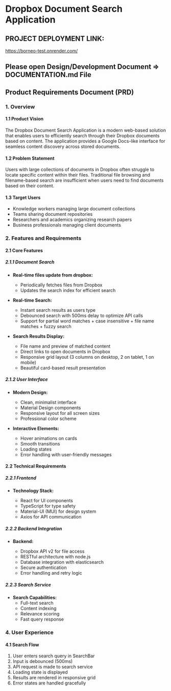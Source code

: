 # Dropbox Document Search Application

## PROJECT DEPLOYMENT LINK:

https://borneo-test.onrender.com/

## Please open Design/Development Document => DOCUMENTATION.md File

## Product Requirements Document (PRD)

### 1. Overview

#### 1.1 Product Vision

The Dropbox Document Search Application is a modern web-based solution that enables users to efficiently search through their Dropbox documents based on content. The application provides a Google Docs-like interface for seamless content discovery across stored documents.

#### 1.2 Problem Statement

Users with large collections of documents in Dropbox often struggle to locate specific content within their files. Traditional file browsing and filename-based search are insufficient when users need to find documents based on their content.

#### 1.3 Target Users

- Knowledge workers managing large document collections
- Teams sharing document repositories
- Researchers and academics organizing research papers
- Business professionals managing client documents

### 2. Features and Requirements

#### 2.1 Core Features

##### 2.1.1 Document Search

- **Real-time files update from dropbox:**

  - Periodically fetches files from Dropbox
  - Updates the search index for efficient search

- **Real-time Search:**

  - Instant search results as users type
  - Debounced search with 500ms delay to optimize API calls
  - Support for partial word matches + case insensitive + file name matches + fuzzy search

- **Search Results Display:**
  - File name and preview of matched content
  - Direct links to open documents in Dropbox
  - Responsive grid layout (3 columns on desktop, 2 on tablet, 1 on mobile)
  - Beautiful card-based result presentation

##### 2.1.2 User Interface

- **Modern Design:**

  - Clean, minimalist interface
  - Material Design components
  - Responsive layout for all screen sizes
  - Professional color scheme

- **Interactive Elements:**
  - Hover animations on cards
  - Smooth transitions
  - Loading states
  - Error handling with user-friendly messages

#### 2.2 Technical Requirements

##### 2.2.1 Frontend

- **Technology Stack:**

  - React for UI components
  - TypeScript for type safety
  - Material-UI (MUI) for design system
  - Axios for API communication

##### 2.2.2 Backend Integration

- **Backend:**

  - Dropbox API v2 for file access
  - RESTful architecture with node.js
  - Database integration with elasticsearch
  - Secure authentication
  - Error handling and retry logic

##### 2.2.3 Search Service

- **Search Capabilities:**
  - Full-text search
  - Content indexing
  - Relevance scoring
  - Fast query response

### 4. User Experience

#### 4.1 Search Flow

1. User enters search query in SearchBar
2. Input is debounced (500ms)
3. API request is made to search service
4. Loading state is displayed
5. Results are rendered in responsive grid
6. Error states are handled gracefully
